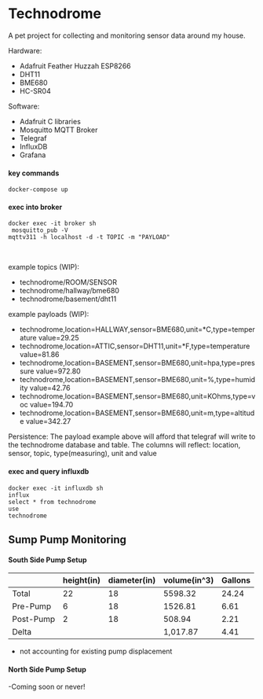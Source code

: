 # Technodrome

A pet project for collecting and monitoring sensor data around my house.

Hardware:
- Adafruit Feather Huzzah ESP8266
- DHT11
- BME680
- HC-SR04

Software:
- Adafruit C libraries
- Mosquitto MQTT Broker
- Telegraf
- InfluxDB
- Grafana

#### key commands
<code>docker-compose up</code>


#### exec into broker
<code>docker exec -it broker sh</code>
<br/>
<code>
mosquitto_pub -V mqttv311 -h localhost -d -t TOPIC -m "PAYLOAD"
</code>

<br/>

example topics (WIP): 
- technodrome/ROOM/SENSOR
- technodrome/hallway/bme680
- technodrome/basement/dht11

example payloads (WIP):
- technodrome,location=HALLWAY,sensor=BME680,unit=*C,type=temperature value=29.25
- technodrome,location=ATTIC,sensor=DHT11,unit=*F,type=temperature  value=81.86
- technodrome,location=BASEMENT,sensor=BME680,unit=hpa,type=pressure value=972.80
- technodrome,location=BASEMENT,sensor=BME680,unit=%,type=humidity value=42.76
- technodrome,location=BASEMENT,sensor=BME680,unit=KOhms,type=voc value=194.70
- technodrome,location=BASEMENT,sensor=BME680,unit=m,type=altitude value=342.27

Persistence:
The payload example above will afford that telegraf will write to the technodrome database and table.
The columns will reflect: location, sensor, topic, type(measuring), unit and value

#### exec and query influxdb
<code>docker exec -it influxdb sh</code>
<br/>
<code>influx</code>
<br/>
<code>select * from technodrome</code>
<br/>
<code>use technodrome</code>
<br/>


## Sump Pump Monitoring 
#### South Side Pump Setup
|           | height(in)| diameter(in) | volume(in^3) | Gallons   |
|-----------|--------|----------|--------------|-----------|
| Total     | 22     | 18       | 5598.32      | 24.24     |
| Pre-Pump  | 6      | 18       | 1526.81      | 6.61      |
| Post-Pump | 2      | 18       | 508.94       | 2.21      |
| Delta     |        |          | 1,017.87     | 4.41     |

* not accounting for existing pump displacement


#### North Side Pump Setup

-Coming soon or never!
